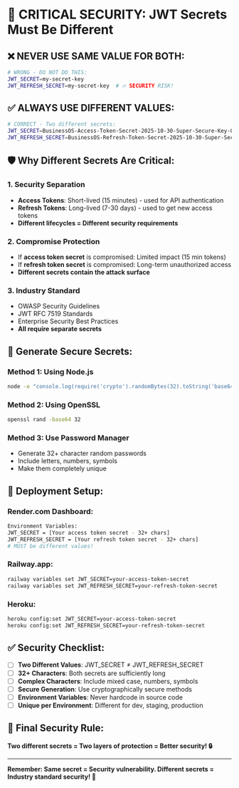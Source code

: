 # 🚨 CRITICAL SECURITY: JWT Secrets Must Be Different

## ❌ **NEVER USE SAME VALUE FOR BOTH:**

```bash
# WRONG - DO NOT DO THIS:
JWT_SECRET=my-secret-key
JWT_REFRESH_SECRET=my-secret-key  # 🔥 SECURITY RISK!
```

## ✅ **ALWAYS USE DIFFERENT VALUES:**

```bash
# CORRECT - Two different secrets:
JWT_SECRET=BusinessOS-Access-Token-Secret-2025-10-30-Super-Secure-Key-001
JWT_REFRESH_SECRET=BusinessOS-Refresh-Token-Secret-2025-10-30-Super-Secure-Key-002
```

## 🛡️ **Why Different Secrets Are Critical:**

### **1. Security Separation**
- **Access Tokens**: Short-lived (15 minutes) - used for API authentication
- **Refresh Tokens**: Long-lived (7-30 days) - used to get new access tokens
- **Different lifecycles = Different security requirements**

### **2. Compromise Protection**
- If **access token secret** is compromised: Limited impact (15 min tokens)
- If **refresh token secret** is compromised: Long-term unauthorized access
- **Different secrets contain the attack surface**

### **3. Industry Standard**
- OWASP Security Guidelines
- JWT RFC 7519 Standards
- Enterprise Security Best Practices
- **All require separate secrets**

## 🔑 **Generate Secure Secrets:**

### **Method 1: Using Node.js**
```bash
node -e "console.log(require('crypto').randomBytes(32).toString('base64'))"
```

### **Method 2: Using OpenSSL**
```bash
openssl rand -base64 32
```

### **Method 3: Use Password Manager**
- Generate 32+ character random passwords
- Include letters, numbers, symbols
- Make them completely unique

## 🚀 **Deployment Setup:**

### **Render.com Dashboard:**
```bash
Environment Variables:
JWT_SECRET = [Your access token secret - 32+ chars]
JWT_REFRESH_SECRET = [Your refresh token secret - 32+ chars]
# MUST be different values!
```

### **Railway.app:**
```bash
railway variables set JWT_SECRET=your-access-token-secret
railway variables set JWT_REFRESH_SECRET=your-refresh-token-secret
```

### **Heroku:**
```bash
heroku config:set JWT_SECRET=your-access-token-secret
heroku config:set JWT_REFRESH_SECRET=your-refresh-token-secret
```

## ✅ **Security Checklist:**

- [ ] **Two Different Values**: JWT_SECRET ≠ JWT_REFRESH_SECRET
- [ ] **32+ Characters**: Both secrets are sufficiently long
- [ ] **Complex Characters**: Include mixed case, numbers, symbols
- [ ] **Secure Generation**: Use cryptographically secure methods
- [ ] **Environment Variables**: Never hardcode in source code
- [ ] **Unique per Environment**: Different for dev, staging, production

## 🎯 **Final Security Rule:**

**Two different secrets = Two layers of protection = Better security! 🔒**

---

**Remember: Same secret = Security vulnerability. Different secrets = Industry standard security! 🚨**